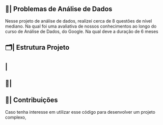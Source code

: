  ## 🎲| Problemas de Análise de Dados

  Nesse projeto de análise de dados, realizei cerca de 8 questões de nível mediano. Na qual foi uma avaliativa de nossos conhecimentos ao longo do curso de Análise de Dados, do Google. Na qual deve a duração de 6 meses

  
 ## 🗂️| Estrutura Projeto


 ## |

 ## 📑|

 
## 👥| Contribuições

Caso tenha interesse em utilizar esse código para desenvolver um projeto complexo,



  
